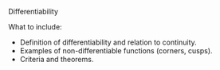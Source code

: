 Differentiability

What to include:
- Definition of differentiability and relation to continuity.
- Examples of non-differentiable functions (corners, cusps).
- Criteria and theorems.
